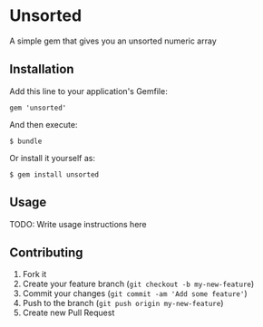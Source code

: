 # Unsorted

A simple gem that gives you an unsorted numeric array

## Installation

Add this line to your application's Gemfile:

    gem 'unsorted'

And then execute:

    $ bundle

Or install it yourself as:

    $ gem install unsorted

## Usage

TODO: Write usage instructions here

## Contributing

1. Fork it
2. Create your feature branch (`git checkout -b my-new-feature`)
3. Commit your changes (`git commit -am 'Add some feature'`)
4. Push to the branch (`git push origin my-new-feature`)
5. Create new Pull Request
